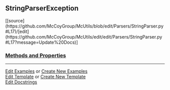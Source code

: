 ## <a id="McUtils.Parsers.StringParser.StringParserException">StringParserException</a> 
<div class="docs-source-link" markdown="1">
[[source](https://github.com/McCoyGroup/McUtils/blob/edit/Parsers/StringParser.py#L17)/[edit](https://github.com/McCoyGroup/McUtils/edit/edit/Parsers/StringParser.py#L17?message=Update%20Docs)]
</div>



<div class="collapsible-section">
 <div class="collapsible-section collapsible-section-header" markdown="1">
 
### <a class="collapse-link" data-toggle="collapse" href="#methods">Methods and Properties</a> <a class="float-right" data-toggle="collapse" href="#methods"><i class="fa fa-chevron-down"></i></a>

 </div>
 <div class="collapsible-section collapsible-section-body collapse" id="methods" markdown="1">



 </div>
</div>




___

[Edit Examples](https://github.com/McCoyGroup/McUtils/edit/gh-pages/ci/examples/McUtils/Parsers/StringParser/StringParserException.md) or 
[Create New Examples](https://github.com/McCoyGroup/McUtils/new/gh-pages/?filename=ci/examples/McUtils/Parsers/StringParser/StringParserException.md) <br/>
[Edit Template](https://github.com/McCoyGroup/McUtils/edit/gh-pages/ci/docs/McUtils/Parsers/StringParser/StringParserException.md) or 
[Create New Template](https://github.com/McCoyGroup/McUtils/new/gh-pages/?filename=ci/docs/templates/McUtils/Parsers/StringParser/StringParserException.md) <br/>
[Edit Docstrings](https://github.com/McCoyGroup/McUtils/edit/edit/Parsers/StringParser.py#L17?message=Update%20Docs)